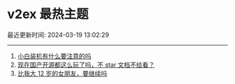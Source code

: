 # v2ex 最热主题

最近更新时间: 2024-03-19 13:02:29

--- 
1. [小白装机有什么要注意的吗](https://www.v2ex.com/t/1024917) 
2. [现在国产开源都这么玩了吗，不 star 文档不给看？](https://www.v2ex.com/t/1024935) 
3. [比我大 12 岁的女朋友，要继续吗](https://www.v2ex.com/t/1024951) 
